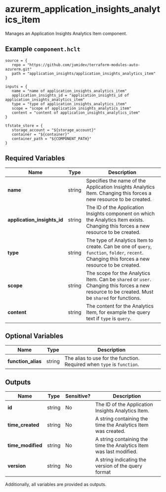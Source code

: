# azurerm_application_insights_analytics_item

Manages an Application Insights Analytics Item component.

## Example `component.hclt`

```hcl
source = {
   repo = "https://github.com/jumidev/terraform-modules-auto-azurerm.git" 
   path = "application_insights/application_insights_analytics_item" 
}

inputs = {
   name = "name of application_insights_analytics_item" 
   application_insights_id = "application_insights_id of application_insights_analytics_item" 
   type = "type of application_insights_analytics_item" 
   scope = "scope of application_insights_analytics_item" 
   content = "content of application_insights_analytics_item" 
}

tfstate_store = {
   storage_account = "${storage_account}" 
   container = "${container}" 
   container_path = "${COMPONENT_PATH}" 
}

```

## Required Variables

| Name | Type |  Description |
| ---- | --------- |  ----------- |
| **name** | string |  Specifies the name of the Application Insights Analytics Item. Changing this forces a new resource to be created. | 
| **application_insights_id** | string |  The ID of the Application Insights component on which the Analytics Item exists. Changing this forces a new resource to be created. | 
| **type** | string |  The type of Analytics Item to create. Can be one of `query`, `function`, `folder`, `recent`. Changing this forces a new resource to be created. | 
| **scope** | string |  The scope for the Analytics Item. Can be `shared` or `user`. Changing this forces a new resource to be created. Must be `shared` for functions. | 
| **content** | string |  The content for the Analytics Item, for example the query text if `type` is `query`. | 

## Optional Variables

| Name | Type |  Description |
| ---- | --------- |  ----------- |
| **function_alias** | string |  The alias to use for the function. Required when `type` is `function`. | 



## Outputs

| Name | Type | Sensitive? | Description |
| ---- | ---- | --------- | --------- |
| **id** | string | No  | The ID of the Application Insights Analytics Item. | 
| **time_created** | string | No  | A string containing the time the Analytics Item was created. | 
| **time_modified** | string | No  | A string containing the time the Analytics Item was last modified. | 
| **version** | string | No  | A string indicating the version of the query format | 

Additionally, all variables are provided as outputs.

